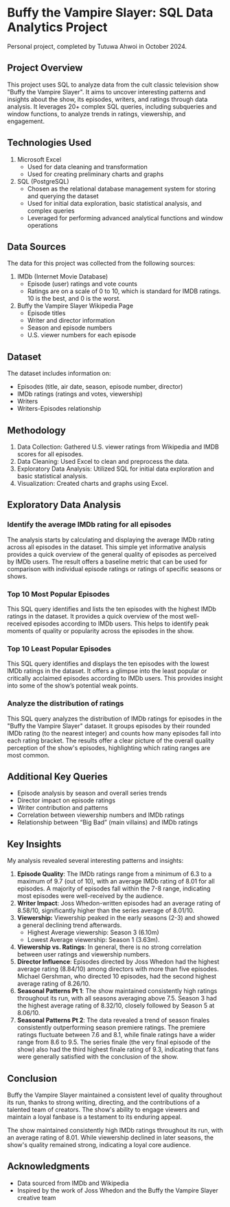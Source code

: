 # Buffy the Vampire Slayer: SQL Data Analytics Project

Personal project, completed by Tutuwa Ahwoi in October 2024.

## Project Overview

This project uses SQL to analyze data from the cult classic television show "Buffy the Vampire Slayer". It aims to uncover interesting patterns and insights about the show, its episodes, writers, and ratings through data analysis. It leverages 20+ complex SQL queries, including subqueries and window functions, to analyze trends in ratings, viewership, and engagement.

## Technologies Used

1. Microsoft Excel
    - Used for data cleaning and transformation
    - Used for creating preliminary charts and graphs
2. SQL (PostgreSQL)
    - Chosen as the relational database management system for storing and querying the dataset
    - Used for initial data exploration, basic statistical analysis, and complex queries
    - Leveraged for performing advanced analytical functions and window operations

## Data Sources

The data for this project was collected from the following sources:

1. IMDb (Internet Movie Database)
    - Episode (user) ratings and vote counts
    - Ratings are on a scale of 0 to 10, which is standard for IMDB ratings. 10 is the best, and 0 is the worst.
2. Buffy the Vampire Slayer Wikipedia Page
    - Episode titles
    - Writer and director information
    - Season and episode numbers
    - U.S. viewer numbers for each episode

## Dataset

The dataset includes information on:

- Episodes (title, air date, season, episode number, director)
- IMDb ratings (ratings and votes, viewership)
- Writers
- Writers-Episodes relationship

## Methodology

1. Data Collection: Gathered U.S. viewer ratings from Wikipedia and IMDB scores for all episodes.
2. Data Cleaning: Used Excel to clean and preprocess the data.
3. Exploratory Data Analysis: Utilized SQL for initial data exploration and basic statistical analysis.
4. Visualization: Created charts and graphs using Excel.

## **Exploratory Data Analysis**

### Identify the average IMDb rating for all episodes

The analysis starts by calculating and displaying the average IMDb rating across all episodes in the dataset. This simple yet informative analysis provides a quick overview of the general quality of episodes as perceived by IMDb users. The result offers a baseline metric that can be used for comparison with individual episode ratings or ratings of specific seasons or shows.

### **Top 10 Most Popular Episodes**

This SQL query identifies and lists the ten episodes with the highest IMDb ratings in the dataset. It provides a quick overview of the most well-received episodes according to IMDb users. This helps to identify peak moments of quality or popularity across the episodes in the show.

### **Top 10 Least Popular Episodes**

This SQL query identifies and displays the ten episodes with the lowest IMDb ratings in the dataset. It offers a glimpse into the least popular or critically acclaimed episodes according to IMDb users. This provides insight into some of the show’s potential weak points.

### Analyze the distribution of ratings

This SQL query analyzes the distribution of IMDb ratings for episodes in the "Buffy the Vampire Slayer" dataset. It groups episodes by their rounded IMDb rating (to the nearest integer) and counts how many episodes fall into each rating bracket. The results offer a clear picture of the overall quality perception of the show's episodes, highlighting which rating ranges are most common.

## Additional Key Queries

- Episode analysis by season and overall series trends
- Director impact on episode ratings
- Writer contribution and patterns
- Correlation between viewership numbers and IMDb ratings
- Relationship between “Big Bad” (main villains) and IMDb ratings

## Key Insights

My analysis revealed several interesting patterns and insights:

1. **Episode Quality**: The IMDb ratings range from a minimum of 6.3 to a maximum of 9.7 (out of 10), with an average IMDb rating of 8.01 for all episodes. A majority of episodes fall within the 7-8 range, indicating most episodes were well-received by the audience. 
2. **Writer Impact**: Joss Whedon-written episodes had an average rating of 8.58/10, significantly higher than the series average of 8.01/10. 
3. **Viewership:** Viewership peaked in the early seasons (2-3) and showed a general declining trend afterwards. 
    - Highest Average viewership: Season 3 (6.10m)
    - Lowest Average viewership: Season 1 (3.63m).
4. **Viewership vs. Ratings**: In general, there is no strong correlation between user ratings and viewership numbers. 
5. **Director Influence**: Episodes directed by Joss Whedon had the highest average rating (8.84/10) among directors with more than five episodes. Michael Gershman, who directed 10 episodes, had the second highest average rating of 8.26/10.
6. **Seasonal Patterns Pt 1**: The show maintained consistently high ratings throughout its run, with all seasons averaging above 7.5. Season 3 had the highest average rating of 8.32/10, closely followed by Season 5 at 8.06/10. 
7. **Seasonal Patterns Pt 2**: The data revealed a trend of season finales consistently outperforming season premiere ratings. The premiere ratings fluctuate between 7.6 and 8.1, while finale ratings have a wider range from 8.6 to 9.5. The series finale (the very final episode of the show) also had the third highest finale rating of 9.3, indicating that fans were generally satisfied with the conclusion of the show.

## Conclusion
Buffy the Vampire Slayer maintained a consistent level of quality throughout its run, thanks to strong writing, directing, and the contributions of a talented team of creators. The show's ability to engage viewers and maintain a loyal fanbase is a testament to its enduring appeal.

The show maintained consistently high IMDb ratings throughout its run, with an average rating of 8.01. While viewership declined in later seasons, the show's quality remained strong, indicating a loyal core audience.

## Acknowledgments

- Data sourced from IMDb and Wikipedia
- Inspired by the work of Joss Whedon and the Buffy the Vampire Slayer creative team
